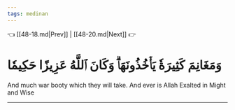 ```yaml
---
tags: medinan
---
```


👈 [[48-18.md|Prev]] | [[48-20.md|Next]] 👉

# وَمَغَانِمَ كَثِيرَةٗ يَأۡخُذُونَهَاۗ وَكَانَ ٱللَّهُ عَزِيزًا حَكِيمٗا

And much war booty which they will take. And ever is Allah Exalted in Might and Wise

---

